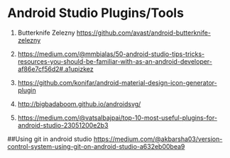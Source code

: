 # Android Studio Plugins/Tools

1. Butterknife Zelezny
https://github.com/avast/android-butterknife-zelezny

2. https://medium.com/@mmbialas/50-android-studio-tips-tricks-resources-you-should-be-familiar-with-as-an-android-developer-af86e7cf56d2#.a1upizkez

3. https://github.com/konifar/android-material-design-icon-generator-plugin

4. http://bigbadaboom.github.io/androidsvg/

5. https://medium.com/@vatsalbajpai/top-10-most-useful-plugins-for-android-studio-23051200e2b3

##Using git in android studio
   https://medium.com/@akbarsha03/version-control-system-using-git-on-android-studio-a632eb00bea9

